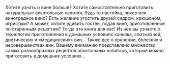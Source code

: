<!--2024-03-03 21:46:46-->
Хотите узнать о вине больше? Хотите самостоятельно приготовить натуральные алкогольные напитки, будь то настойка, ликер или виноградное вино? Есть желание угостить друзей сидром, крюшоном, игристым? А может, хотите удивить гостей, подав вино, приготовленное по старинным рецептам? Тогда эта книга для вас! Из нее вы узнаете о технологии приготовления в домашних условиях коньяка, спотыкачей, диетических и «медицинских» вин… Также все о хранении, болезнях и несовершенствах вин. Вашему вниманию представлено множество самых разнообразных рецептов алкогольных напитков, которые можно приготовить в домашних условиях…
